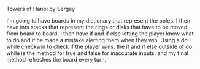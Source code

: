 Towers of Hanoi by Sergey

I'm going to have boards in my dictionary that represent the poles. I then have ints stacks that represent the rings 
or disks that have to be moved from board to board. I then have if and if else letting the player know what to do and 
if he made a mistake alerting them when they win. Using a do while checkwin to check if the player wins. the if and if
else outside of do while is the method for true and false for inaccurate inputs. and my final method refreshes the 
board every turn.